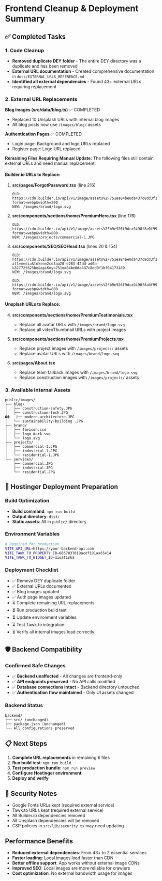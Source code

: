 # Frontend Cleanup & Deployment Summary

## ✅ Completed Tasks

### 1. Code Cleanup
- **Removed duplicate DEY folder** - The entire DEY directory was a duplicate and has been removed
- **External URL documentation** - Created comprehensive documentation in `docs/EXTERNAL_URLS_REFERENCE.md`
- **Identified all external dependencies** - Found 43+ external URLs requiring replacement

### 2. External URL Replacements
**Blog Images (src/data/blog.ts)** ✅ COMPLETED
- Replaced 10 Unsplash URLs with internal blog images
- All blog posts now use `/images/blog/` assets

**Authentication Pages** ✅ COMPLETED  
- Login page: Background and logo URLs replaced
- Register page: Logo URL replaced

**Remaining Files Requiring Manual Update:**
The following files still contain external URLs and need manual replacement:

#### Builder.io URLs to Replace:
1. **src/pages/ForgotPassword.tsx** (line 216)
   ```
   OLD: https://cdn.builder.io/api/v1/image/assets%2F751ea84be0da437c8dd3f1bf04173189%2F6982878bae124d2589b95f89b1a5cf5b?format=webp&width=200
   NEW: /images/brand/logo.svg
   ```

2. **src/components/sections/home/PremiumHero.tsx** (line 176)
   ```
   OLD: https://cdn.builder.io/api/v1/image/assets%2Fb9e926f9dca9498f8a0f99f9f9792da7%2F8f98d79878704821ac687723d7e03126?format=webp&width=800
   NEW: /images/projects/commercial-1.JPG
   ```

3. **src/components/SEO/SEOHead.tsx** (lines 20 & 154)
   ```
   OLD: https://cdn.builder.io/api/v1/image/assets%2F751ea84be0da437c8dd3f1bf04173189%2F6fe8dede446d44e5b3f61dac8e245b53?alt=media&token=2cd3aa20-e283-42dd-ad0a-b327725825be&apiKey=751ea84be0da437c8dd3f1bf04173189
   NEW: /images/brand/logo.svg
   
   OLD: https://cdn.builder.io/api/v1/image/assets%2Fb9e926f9dca9498f8a0f99f9f9792da7%2F850832a345244408ac37832fa5cb7097?format=webp&width=800
   NEW: /images/brand/logo.svg
   ```

#### Unsplash URLs to Replace:
4. **src/components/sections/home/PremiumTestimonials.tsx**
   - Replace all avatar URLs with `/images/brand/logo.svg`
   - Replace all videoThumbnail URLs with project images

5. **src/components/sections/home/PremiumProjects.tsx**  
   - Replace project images with `/images/projects/` assets
   - Replace avatar URLs with `/images/brand/logo.svg`

6. **src/pages/About.tsx**
   - Replace team fallback images with `/images/brand/logo.svg`
   - Replace construction images with `/images/projects/` assets

### 3. Available Internal Assets
```
public/images/
├── blog/
│   ├── construction-safety.JPG
│   ├── construction-tech.JPG
��   ├── modern-architecture.JPG
│   └── sustainability-building .JPG
├── brand/
│   ├── favicon.ico
│   ├── logo-dark.svg
│   └── logo.svg
├── projects/
│   ├── commercial-1.JPG
│   ├── industrial-1.JPG
│   └── residential-1.JPG
└── services/
    ├── commercial.JPG
    ├── industrial.JPG
    └── residential.JPG
```

## 🔄 Hostinger Deployment Preparation

### Build Optimization
- **Build command**: `npm run build`
- **Output directory**: `dist/`
- **Static assets**: All in `public/` directory

### Environment Variables
```bash
# Required for production
VITE_API_URL=https://your-backend-api.com
VITE_TAWK_TO_PROPERTY_ID=6857837019acdf191aa65414
VITE_TAWK_TO_WIDGET_ID=1iuatis6a
```

### Deployment Checklist
- ✅ Remove DEY duplicate folder  
- ✅ External URLs documented
- ✅ Blog images updated
- ✅ Auth page images updated
- ⏳ Complete remaining URL replacements
- ⏳ Run production build test
- ⏳ Update environment variables
- ⏳ Test Tawk.to integration
- ⏳ Verify all internal images load correctly

## 🛡️ Backend Compatibility

### Confirmed Safe Changes
- ✅ **Backend unaffected** - All changes are frontend-only
- ✅ **API endpoints preserved** - No API calls modified
- ✅ **Database connections intact** - Backend directory untouched
- ✅ **Authentication flow maintained** - Only UI assets changed

### Backend Status
```
backend/
├── src/ (unchanged)
├── package.json (unchanged)  
└── All configurations preserved
```

## 📋 Next Steps

1. **Complete URL replacements** in remaining 6 files
2. **Run build test**: `npm run build`
3. **Test production bundle**: `npm run preview`
4. **Configure Hostinger environment**
5. **Deploy and verify**

## 🚨 Security Notes

- Google Fonts URLs kept (required external service)
- Tawk.to URLs kept (required external service)  
- All Builder.io dependencies removed
- All Unsplash dependencies will be removed
- CSP policies in `src/lib/security.ts` may need updating

## Performance Benefits

- **Reduced external dependencies**: From 43+ to 2 essential services
- **Faster loading**: Local images load faster than CDN
- **Better offline support**: App works without external image CDNs
- **Improved SEO**: Local images are more reliable for crawlers
- **Cost optimization**: No external bandwidth usage for images
